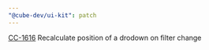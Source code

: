 ```yaml
---
"@cube-dev/ui-kit": patch
---
```


[CC-1616](https://cubedevinc.atlassian.net/browse/CC-1635) Recalculate position of a drodown on filter change
